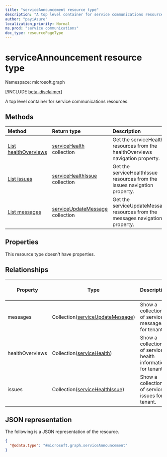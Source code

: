 ```yaml
---
title: "serviceAnnouncement resource type"
description: "A top level container for service communications resources"
author: "payiAzure"
localization_priority: Normal
ms.prod: "service communications"
doc_type: resourcePageType
---
```


# serviceAnnouncement resource type

Namespace: microsoft.graph

[!INCLUDE [beta-disclaimer](../../includes/beta-disclaimer.md)]

A top level container for service communications resources.

## Methods
|Method|Return type|Description|
|:---|:---|:---|
|[List healthOverviews](../api/serviceannouncement-list-healthoverviews.md)|[serviceHealth](../resources/servicehealth.md) collection|Get the serviceHealth resources from the healthOverviews navigation property.|
|[List issues](../api/serviceannouncement-list-issues.md)|[serviceHealthIssue](../resources/servicehealthissue.md) collection|Get the serviceHealthIssue resources from the issues navigation property.|
|[List messages](../api/serviceannouncement-list-messages.md)|[serviceUpdateMessage](../resources/serviceupdatemessage.md) collection|Get the serviceUpdateMessage resources from the messages navigation property.|

## Properties
This resource type doesn't have properties.

## Relationships
|Property|Type|Description|Contained Navigation Property|Nullable|ReadOnly|
|-|-|-|-|-|-|
|messages|Collection([serviceUpdateMessage](serviceupdatemessage.md))|Show a collection of service messages for tenant.|Yes|Yes|Yes|
|healthOverviews|Collection([serviceHealth](servicehealth.md))|Show a collection of service health information for tenant. |Yes|Yes|Yes|
|issues|Collection([serviceHealthIssue](servicehealthissue.md))|Show a collection of service issues for tenant.|Yes|Yes|Yes|

## JSON representation
The following is a JSON representation of the resource.
<!-- {
  "blockType": "resource",
  "keyProperty": "id",
  "@odata.type": "microsoft.graph.serviceAnnouncement",
  "openType": false
}
-->
``` json
{
  "@odata.type": "#microsoft.graph.serviceAnnouncement"
}
```
